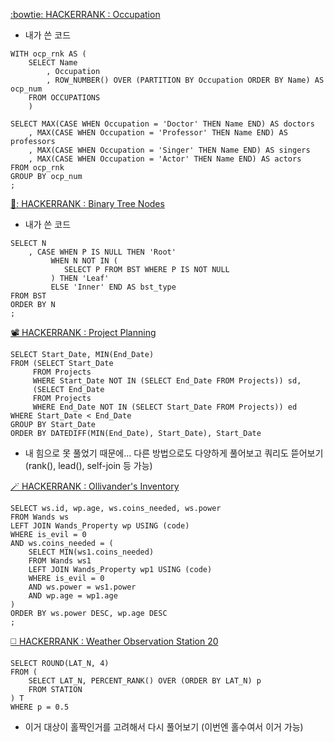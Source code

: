 [:bowtie: HACKERRANK : Occupation](https://www.hackerrank.com/challenges/occupations/problem)
* 내가 쓴 코드
```
WITH ocp_rnk AS (
    SELECT Name
        , Occupation
        , ROW_NUMBER() OVER (PARTITION BY Occupation ORDER BY Name) AS ocp_num
    FROM OCCUPATIONS
    )
    
SELECT MAX(CASE WHEN Occupation = 'Doctor' THEN Name END) AS doctors
    , MAX(CASE WHEN Occupation = 'Professor' THEN Name END) AS professors
    , MAX(CASE WHEN Occupation = 'Singer' THEN Name END) AS singers
    , MAX(CASE WHEN Occupation = 'Actor' THEN Name END) AS actors
FROM ocp_rnk
GROUP BY ocp_num
;
```
[🌳: HACKERRANK : Binary Tree Nodes](https://www.hackerrank.com/challenges/binary-search-tree-1/problem)
* 내가 쓴 코드
```
SELECT N
    , CASE WHEN P IS NULL THEN 'Root'
         WHEN N NOT IN (
            SELECT P FROM BST WHERE P IS NOT NULL
         ) THEN 'Leaf'
         ELSE 'Inner' END AS bst_type
FROM BST
ORDER BY N
;
```
[📽️ HACKERRANK : Project Planning]()
```
SELECT Start_Date, MIN(End_Date)
FROM (SELECT Start_Date
     FROM Projects
     WHERE Start_Date NOT IN (SELECT End_Date FROM Projects)) sd,
     (SELECT End_Date
     FROM Projects
     WHERE End_Date NOT IN (SELECT Start_Date FROM Projects)) ed
WHERE Start_Date < End_Date
GROUP BY Start_Date
ORDER BY DATEDIFF(MIN(End_Date), Start_Date), Start_Date
```
* 내 힘으로 못 풀었기 때문에... 다른 방법으로도 다양하게 풀어보고 쿼리도 뜯어보기 (rank(), lead(), self-join 등 가능)

[🪄 HACKERRANK : Ollivander's Inventory](https://www.hackerrank.com/challenges/harry-potter-and-wands/problem)
```
SELECT ws.id, wp.age, ws.coins_needed, ws.power
FROM Wands ws
LEFT JOIN Wands_Property wp USING (code)
WHERE is_evil = 0
AND ws.coins_needed = (
    SELECT MIN(ws1.coins_needed)
    FROM Wands ws1
    LEFT JOIN Wands_Property wp1 USING (code)
    WHERE is_evil = 0
    AND ws.power = ws1.power
    AND wp.age = wp1.age
)
ORDER BY ws.power DESC, wp.age DESC
;
```

[◻️ HACKERRANK : Weather Observation Station 20](https://www.hackerrank.com/challenges/weather-observation-station-20/problem)
```
SELECT ROUND(LAT_N, 4)
FROM (
    SELECT LAT_N, PERCENT_RANK() OVER (ORDER BY LAT_N) p
    FROM STATION
) T
WHERE p = 0.5
```
* 이거 대상이 홀짝인거를 고려해서 다시 풀어보기 (이번엔 홀수여서 이거 가능)
